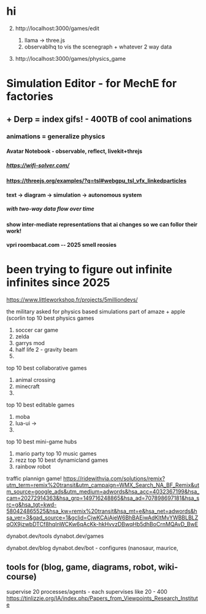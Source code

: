 # hi


2. http://localhost:3000/games/edit
   1. llama -> three.js
   2. observablhq to vis the scenegraph + whatever 2 way data

1. http://localhost:3000/games/physics_game


# Simulation Editor - for MechE for factories
## + Derp = index gifs! - 400TB of cool animations
### animations = generalize physics
#### Avatar Notebook - observable, reflect, livekit+threjs
##### https://wifi-solver.com/
#### https://threejs.org/examples/?q=tsl#webgpu_tsl_vfx_linkedparticles

#### text -> diagram -> simulation -> autonomous system
##### with two-way data flow over time
#### show inter-mediate representations that ai changes so we can follor their work!
#### vpri roombacat.com -- 2025 smell reosies
# been trying to figure out infinite infinites since 2025

https://www.littleworkshop.fr/projects/5milliondevs/

the military asked for physics based simulations
part of amaze + apple (scorlin
top 10 best physics games
1. soccer car game
2. zelda
3. garrys mod
4. half life 2 - gravity beam
5.
top 10 best collaborative games
1. animal crossing
2. minecraft
3.

top 10 best editable games
1. moba
2. lua-ui ->
3.
top 10 best mini-game hubs
1. mario party
top 10 music games
1. rezz
top 10 best dynamicland  games
1. rainbow robot

traffic plannign game! https://ridewithvia.com/solutions/remix?utm_term=remix%20transit&utm_campaign=WMX_Search_NA_BF_Remix&utm_source=google_ads&utm_medium=adwords&hsa_acc=4032367199&hsa_cam=20272914363&hsa_grp=149716248865&hsa_ad=707898697181&hsa_src=g&hsa_tgt=kwd-580424865525&hsa_kw=remix%20transit&hsa_mt=e&hsa_net=adwords&hsa_ver=3&gad_source=1&gclid=CjwKCAiAjeW6BhBAEiwAdKltMvYWBBLBLZqOX9jzwbDTCf8hqInWCKw6qAcKk-hkHvvzDBwqHb5dhBoCrnMQAvD_BwE

dynabot.dev/tools
dynabot.dev/games

dynabot.dev/blog
dynabot.dev/bot - configures (nanosaur, maurice,

tools for (blog, game, diagrams, robot, wiki-course)
---
supervise 20 processes/agents - each supervises like 20 - 400
https://tinlizzie.org/IA/index.php/Papers_from_Viewpoints_Research_Institute
